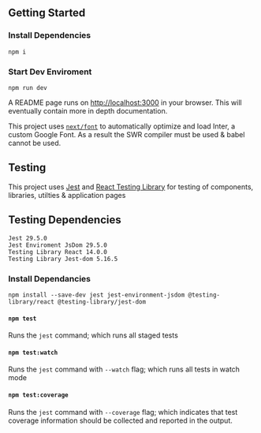 ## Getting Started

### Install Dependencies

    npm i
### Start Dev Enviroment

    npm run dev

A README page runs on [http://localhost:3000](http://localhost:3000) in your browser. This will eventually contain more in depth documentation.

This project uses [`next/font`](https://nextjs.org/docs/basic-features/font-optimization) to automatically optimize and load Inter, a custom Google Font. As a result the SWR compiler must be used & babel cannot be used.


<h2>
Testing
</h2>

This project uses [Jest](https://github.com/jestjs/jest) and [React Testing Library](https://github.com/testing-library) for testing of components, libraries, utilties & application pages

## **Testing Dependencies**

    Jest 29.5.0
    Jest Enviroment JsDom 29.5.0
    Testing Library React 14.0.0
    Testing Library Jest-dom 5.16.5

### Install Dependancies

    npm install --save-dev jest jest-environment-jsdom @testing-library/react @testing-library/jest-dom

#### `npm test`

Runs the `jest` command; which runs all staged tests

#### `npm test:watch`

Runs the `jest` command with `--watch` flag; which runs all tests in watch mode

#### `npm test:coverage`

Runs the `jest` command with `--coverage` flag; which indicates that test coverage information should be collected and reported in the output.